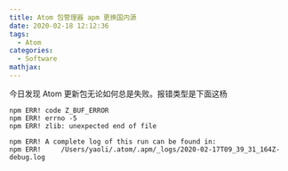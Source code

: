 ```yaml
---
title: Atom 包管理器 apm 更换国内源
date: 2020-02-18 12:12:36
tags:
  - Atom
categories:
  - Software
mathjax:
---
```

今日发现 Atom 更新包无论如何总是失败。报错类型是下面这杨

```
npm ERR! code Z_BUF_ERROR
npm ERR! errno -5
npm ERR! zlib: unexpected end of file

npm ERR! A complete log of this run can be found in:
npm ERR!     /Users/yaoli/.atom/.apm/_logs/2020-02-17T09_39_31_164Z-debug.log
```
